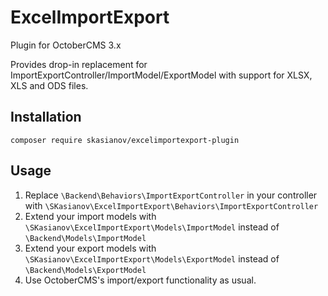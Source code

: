 # ExcelImportExport

Plugin for OctoberCMS 3.x

Provides drop-in replacement for ImportExportController/ImportModel/ExportModel with support for XLSX, XLS and ODS files.

## Installation

```shell
composer require skasianov/excelimportexport-plugin
```

## Usage

1. Replace `\Backend\Behaviors\ImportExportController` in your controller with `\SKasianov\ExcelImportExport\Behaviors\ImportExportController`
2. Extend your import models with `\SKasianov\ExcelImportExport\Models\ImportModel` instead of `\Backend\Models\ImportModel`
3. Extend your export models with `\SKasianov\ExcelImportExport\Models\ExportModel` instead of `\Backend\Models\ExportModel`
4. Use OctoberCMS's import/export functionality as usual.
